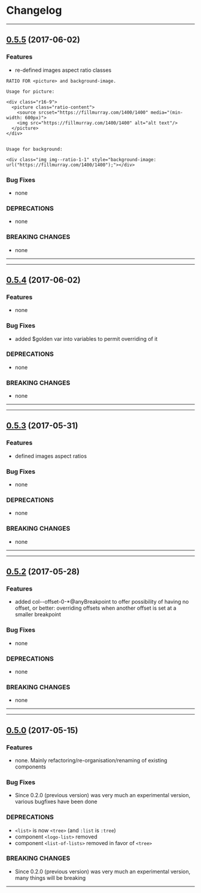 # Changelog


---

## [0.5.5](https://github.com/welance/welance-bs/compare/v0.5.4...0.5.5) \(2017-06-02\)

### Features

* re-defined images aspect ratio classes

```
RATIO FOR <picture> and background-image.

Usage for picture:

<div class="r16-9">
  <picture class="ratio-content">
    <source srcset="https://fillmurray.com/1400/1400" media="(min-width: 600px)">
    <img src="https://fillmurray.com/1400/1400" alt="alt text"/>
  </picture>
</div>


Usage for background:

<div class="img img--ratio-1-1" style="background-image: url("https://fillmurray.com/1400/1400");"></div>
```

### Bug Fixes

* none

### DEPRECATIONS

* none

### BREAKING CHANGES

* none

---

---

## [0.5.4](https://github.com/welance/welance-bs/compare/v0.5.3...0.5.4) \(2017-06-02\)

### Features

* none

### Bug Fixes

* added $golden var into variables to permit overriding of it

### DEPRECATIONS

* none

### BREAKING CHANGES

* none

---

---

## [0.5.3](https://github.com/welance/welance-bs/compare/v0.5.2...0.5.3) \(2017-05-31\)

### Features

* defined images aspect ratios

### Bug Fixes

* none

### DEPRECATIONS

* none

### BREAKING CHANGES

* none

---

---

## [0.5.2](https://github.com/welance/welance-bs/compare/v0.5.0...0.5.2) \(2017-05-28\)

### Features

* added col--offset-0-*@anyBreakpoint to offer possibility of having no offset, or better: overriding offsets when another offset is set at a smaller breakpoint

### Bug Fixes

* none

### DEPRECATIONS

* none

### BREAKING CHANGES

* none

---

---

## [0.5.0](https://github.com/welance/welance-bs/compare/v0.2.0...0.5.0) \(2017-05-15\)

### Features

* none. Mainly refactoring/re-organisation/renaming of existing components

### Bug Fixes

* Since 0.2.0 (previous version) was very much an experimental version, various bugfixes have been done

### DEPRECATIONS

* `<list>` is now `<tree>` (and `:list` is `:tree`)
* component `<logo-list>` removed
* component `<list-of-lists>` removed in favor of `<tree>`

### BREAKING CHANGES

* Since 0.2.0 (previous version) was very much an experimental version, many things will be breaking

---
